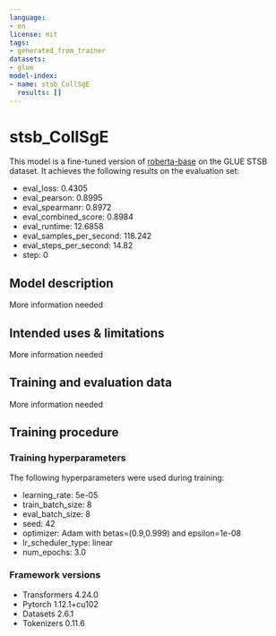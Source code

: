 ```yaml
---
language:
- en
license: mit
tags:
- generated_from_trainer
datasets:
- glue
model-index:
- name: stsb_CollSgE
  results: []
---
```


<!-- This model card has been generated automatically according to the information the Trainer had access to. You
should probably proofread and complete it, then remove this comment. -->

# stsb_CollSgE

This model is a fine-tuned version of [roberta-base](https://huggingface.co/roberta-base) on the GLUE STSB dataset.
It achieves the following results on the evaluation set:
- eval_loss: 0.4305
- eval_pearson: 0.8995
- eval_spearmanr: 0.8972
- eval_combined_score: 0.8984
- eval_runtime: 12.6858
- eval_samples_per_second: 118.242
- eval_steps_per_second: 14.82
- step: 0

## Model description

More information needed

## Intended uses & limitations

More information needed

## Training and evaluation data

More information needed

## Training procedure

### Training hyperparameters

The following hyperparameters were used during training:
- learning_rate: 5e-05
- train_batch_size: 8
- eval_batch_size: 8
- seed: 42
- optimizer: Adam with betas=(0.9,0.999) and epsilon=1e-08
- lr_scheduler_type: linear
- num_epochs: 3.0

### Framework versions

- Transformers 4.24.0
- Pytorch 1.12.1+cu102
- Datasets 2.6.1
- Tokenizers 0.11.6

